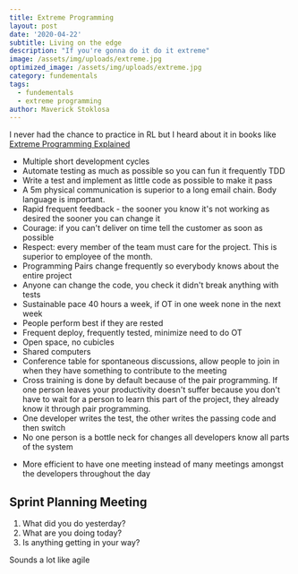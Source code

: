 ```yaml
---
title: Extreme Programming
layout: post
date: '2020-04-22'
subtitle: Living on the edge
description: "If you're gonna do it do it extreme"
image: /assets/img/uploads/extreme.jpg
optimized_image: /assets/img/uploads/extreme.jpg
category: fundementals
tags:
  - fundementals
  - extreme programming
author: Maverick Stoklosa
---
```


I never had the chance to practice in RL but I heard about it in books like [Extreme Programming Explained](https://amzn.to/2SbzOVe)

- Multiple short development cycles
- Automate testing as much as possible so you can fun it frequently TDD
- Write a test and implement as little code as possible to make it pass
- A 5m physical communication is superior to a long email chain. Body language is important. 
- Rapid frequent feedback - the sooner you know it's not working as desired the sooner you can change it
- Courage: if you can't deliver on time tell the customer as soon as possible
- Respect: every member of the team must care for the project. This is superior to employee of the month. 
- Programming Pairs change frequently so everybody knows about the entire project
- Anyone can change the code, you check it didn't break anything with tests
- Sustainable pace 40 hours a week, if OT in one week none in the next week
- People perform best if they are rested
- Frequent deploy, frequently tested, minimize need to do OT
- Open space, no cubicles
- Shared computers
- Conference table for spontaneous discussions, allow people to join in when they have something to contribute to the meeting
- Cross training is done by default because of the pair programming. If one person leaves your productivity doesn't suffer because you don't have to wait for a person to learn this part of the project, they already know it through pair programming. 
- One developer writes the test, the other writes the passing code and then switch
- No one person is a bottle neck for changes all developers know all parts of the system
* More efficient to have one meeting instead of many meetings amongst the developers throughout the day

## Sprint Planning Meeting
1. What did you do yesterday?
1. What are you doing today?
1. Is anything getting in your way?

Sounds a lot like agile
